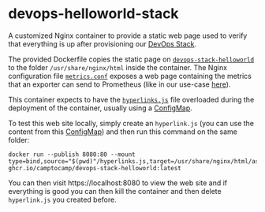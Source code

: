 # devops-helloworld-stack

A customized Nginx container to provide a static web page used to verify that everything is up after provisioning our [DevOps Stack](https://devops-stack.io).

The provided Dockerfile copies the static page on [`devops-stack-helloworld`](devops-stack-helloworld) to the folder `/usr/share/nginx/html` inside the container. The Nginx configuration file [`metrics.conf`](nginx_confs/metrics.conf) exposes a web page containing the metrics that an exporter can send to Prometheus (like in our use-case [here](https://github.com/camptocamp/devops-stack-helloworld-templates)).

This container expects to have the [`hyperlinks.js`](devops-stack-helloworld/assets/js/hyperlinks.js) file overloaded during the deployment of the container, usually using a [ConfigMap](https://github.com/camptocamp/devops-stack-helloworld-templates/blob/main/apps/helloworld/templates/helloworld_hyperlinks_configmap.yaml).

To test this web site locally, simply create an `hyperlink.js` (you can use the content from this [ConfigMap](https://github.com/camptocamp/devops-stack-helloworld-templates/blob/main/apps/helloworld/templates/helloworld_hyperlinks_configmap.yaml)) and then run this command on the same folder:

```docker
docker run --publish 8080:80 --mount type=bind,source="$(pwd)"/hyperlinks.js,target=/usr/share/nginx/html/assets/js/hyperlinks.js,readonly ghcr.io/camptocamp/devops-stack-helloworld:latest
```

You can then visit https://localhost:8080 to view the web site and if everything is good you can then kill the container and then delete `hyperlink.js` you created before.
